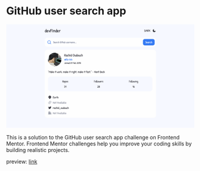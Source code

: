 # GitHub user search app
![screenshot](https://raw.githubusercontent.com/Ra-Wo/devFinder/main/ScreenShot.png)

This is a solution to the GitHub user search app challenge on Frontend Mentor. Frontend Mentor challenges help you improve your coding skills by building realistic projects.

preview: [link](https://ra-wo.github.io/devFinder/)
